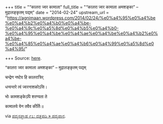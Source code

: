 +++
title = "“कालरा ज्वर कामाला"
full_title = "“कालरा ज्वर कामाला अमशङ्का” – मुद्रालङ्कृतम् पद्यम्"
date = "2014-02-24"
upstream_url = "https://agnimaan.wordpress.com/2014/02/24/%e0%a4%95%e0%a4%be%e0%a4%b2%e0%a4%b0%e0%a4%be-%e0%a4%9c%e0%a5%8d%e0%a4%b5%e0%a4%b0-%e0%a4%95%e0%a4%be%e0%a4%ae%e0%a4%be%e0%a4%b2%e0%a4%be-%e0%a4%85%e0%a4%ae%e0%a4%b6%e0%a4%99%e0%a5%8d%e0%a4%95/"

+++
Source: [here](https://agnimaan.wordpress.com/2014/02/24/%e0%a4%95%e0%a4%be%e0%a4%b2%e0%a4%b0%e0%a4%be-%e0%a4%9c%e0%a5%8d%e0%a4%b5%e0%a4%b0-%e0%a4%95%e0%a4%be%e0%a4%ae%e0%a4%be%e0%a4%b2%e0%a4%be-%e0%a4%85%e0%a4%ae%e0%a4%b6%e0%a4%99%e0%a5%8d%e0%a4%95/).

“कालरा ज्वर कामाला अमशङ्का” – मुद्रालङ्कृतम् पद्यम्

चन्द्रेण नष्टेव हि कालरात्रिर्

धन्वन्तरे त्वं ज्वरनाशकोऽसि।

भोः कामशङ्केऽपि शरण्यता ते

कामालये येन तवैव कीर्तिः॥

via [ಪದ್ಯಸಪ್ತಾಹ ೯೭: ದತ್ತಪದಿ »
ಪದ್ಯಪಾನ](http://padyapaana.com/?p=2134#comment-16602).

